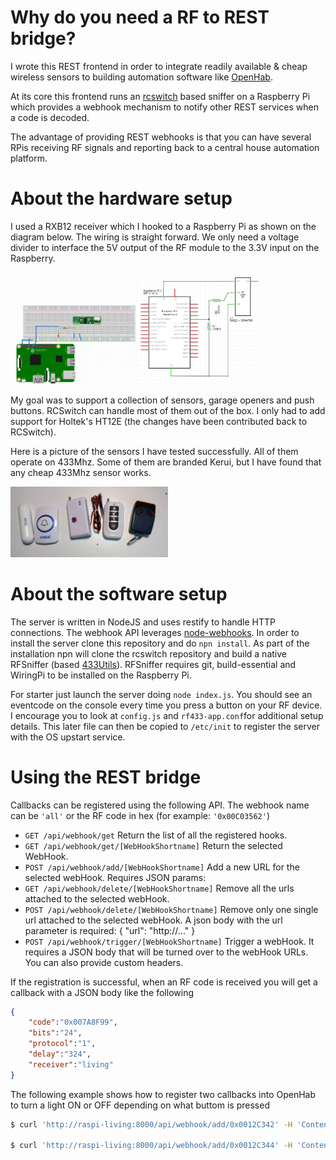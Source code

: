 # Why do you need a RF to REST bridge?
I wrote this REST frontend in order to integrate readily available & cheap wireless sensors to building automation software like [OpenHab](https://www.openhab.org/).

At its core this frontend runs an [rcswitch](https://github.com/sui77/rc-switch) based sniffer on a Raspberry Pi which provides a webhook mechanism to notify other REST services when a code is decoded.

The advantage of providing REST webhooks is that you can have several RPis receiving RF signals and reporting back to a central house automation platform. 


# About the hardware setup
I used a RXB12 receiver which I hooked to a Raspberry Pi as shown on the diagram below. The wiring is straight forward. We only need a voltage divider to interface the 5V output of the RF module to the 3.3V input on the Raspberry.

<img src="images/breadboard%20view.png" width="40%"><img src="images/schematics.png" width="40%">

My goal was to support a collection of sensors, garage openers and push buttons. RCSwitch can handle most of them out of the box. I only had to add support for Holtek's HT12E (the changes have been contributed back to RCSwitch).

Here is a picture of the sensors I have tested successfully. All of them operate on 433Mhz. Some of them are branded Kerui, but I have found that any cheap 433Mhz sensor works.

<img src="images/sample%20remotes.jpg" width="50%">

# About the software setup
The server is written in NodeJS and uses restify to handle HTTP connections. The webhook API leverages [node-webhooks](https://github.com/roccomuso/node-webhooks). In order to install the server clone this repository and do `npn install`. As part of the installation npn will clone the rcswitch repository and build a native RFSniffer (based [433Utils](https://github.com/ninjablocks/433Utils)). RFSniffer requires git, build-essential and WiringPi to be installed on the Raspberry Pi.

For starter just launch the server doing `node index.js`. You should see an eventcode on the console every time you press a button on your RF device. I encourage you to look at `config.js` and `rf433-app.conf`for additional setup details. This later file can then be copied to `/etc/init` to register the server with the OS upstart service.

# Using the REST bridge

Callbacks can be registered using the following API. The webhook name can be `'all'` or the RF code in hex (for example: `'0x00C03562'`)

- `GET /api/webhook/get` Return the list of all the registered hooks.
- `GET /api/webhook/get/[WebHookShortname]` Return the selected WebHook.
- `POST /api/webhook/add/[WebHookShortname]` Add a new URL for the selected webHook. Requires JSON params:
- `GET /api/webhook/delete/[WebHookShortname]` Remove all the urls attached to the selected webHook.
- `POST /api/webhook/delete/[WebHookShortname]` Remove only one single url attached to the selected webHook. A json body with the url parameter is required: { "url": "http://..." }
- `POST /api/webhook/trigger/[WebHookShortname]` Trigger a webHook. It requires a JSON body that will be turned over to the webHook URLs. You can also provide custom headers.

If the registration is successful, when an RF code is received you will get a callback with a JSON body like the following
```JSON
{
	"code":"0x007A8F99",
	"bits":"24",
	"protocol":"1",
	"delay":"324",
	"receiver":"living"
}
```

The following example shows how to register two callbacks into OpenHab to turn a light ON or OFF depending on what buttom is pressed

```bash
$ curl 'http://raspi-living:8000/api/webhook/add/0x0012C342' -H 'Content-Type: application/json' --data-binary '{"url":"http://raspi-ss:8080/CMD?SS_S02_G=OFF"}'

$ curl 'http://raspi-living:8000/api/webhook/add/0x0012C344' -H 'Content-Type: application/json' --data-binary '{"url":"http://raspi-ss:8080/CMD?SS_S02_G=ON"}'
```
